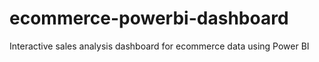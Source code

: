 # ecommerce-powerbi-dashboard
Interactive sales analysis dashboard for ecommerce data using Power BI
